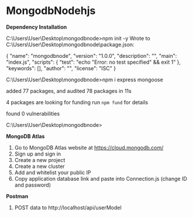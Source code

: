 # MongodbNodehjs

**Dependency Installation**

C:\Users\User\Desktop\mongodbnode>npm init -y
Wrote to C:\Users\User\Desktop\mongodbnode\package.json:

{
  "name": "mongodbnode",
  "version": "1.0.0",
  "description": "",
  "main": "index.js",
  "scripts": {
    "test": "echo \"Error: no test specified\" && exit 1"
  },
  "keywords": [],
  "author": "",
  "license": "ISC"
}



C:\Users\User\Desktop\mongodbnode>npm i express mongoose

added 77 packages, and audited 78 packages in 11s

4 packages are looking for funding
  run `npm fund` for details

found 0 vulnerabilities

C:\Users\User\Desktop\mongodbnode>

**MongoDB Atlas**

1) Go to MongoDB Atlas website at https://cloud.mongodb.com/
2) Sign up and sign in
3) Create a new project
4) Create a new cluster
5) Add and whitelist your public IP
6) Copy application database link and paste into Connection.js (change ID and password)

**Postman**
1) POST data to http://localhost/api/userModel

